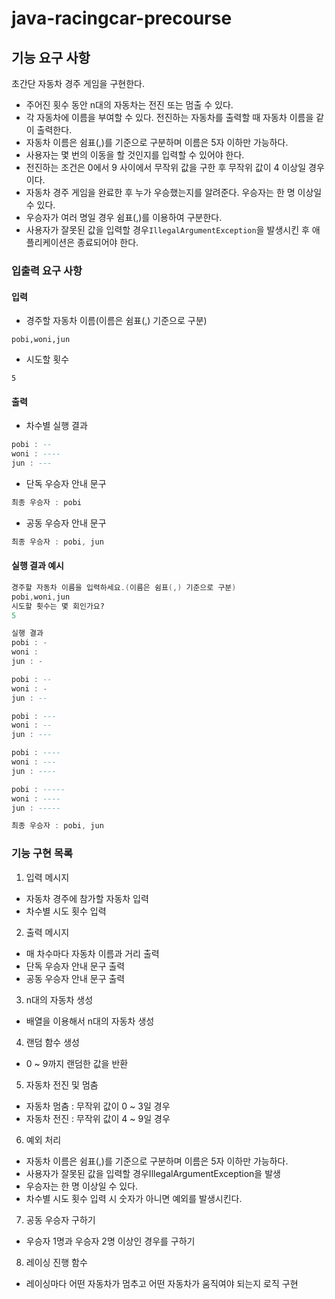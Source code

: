 # java-racingcar-precourse

## 기능 요구 사항

초간단 자동차 경주 게임을 구현한다.

- 주어진 횟수 동안 n대의 자동차는 전진 또는 멈출 수 있다.
- 각 자동차에 이름을 부여할 수 있다. 전진하는 자동차를 출력할 때 자동차 이름을 같이 출력한다.
- 자동차 이름은 쉼표(,)를 기준으로 구분하며 이름은 5자 이하만 가능하다.
- 사용자는 몇 번의 이동을 할 것인지를 입력할 수 있어야 한다.
- 전진하는 조건은 0에서 9 사이에서 무작위 값을 구한 후 무작위 값이 4 이상일 경우이다.
- 자동차 경주 게임을 완료한 후 누가 우승했는지를 알려준다. 우승자는 한 명 이상일 수 있다.
- 우승자가 여러 명일 경우 쉼표(,)를 이용하여 구분한다.
- 사용자가 잘못된 값을 입력할 경우`IllegalArgumentException`을 발생시킨 후 애플리케이션은 종료되어야 한다.

### 입출력 요구 사항

#### 입력

- 경주할 자동차 이름(이름은 쉼표(,) 기준으로 구분)

```autohotkey
pobi,woni,jun
```

- 시도할 횟수

```undefined
5
```

#### 출력

- 차수별 실행 결과

```ada
pobi : --
woni : ----
jun : ---
```

- 단독 우승자 안내 문구

```ada
최종 우승자 : pobi
```

- 공동 우승자 안내 문구

```ada
최종 우승자 : pobi, jun
```

#### 실행 결과 예시

```ada
경주할 자동차 이름을 입력하세요.(이름은 쉼표(,) 기준으로 구분)
pobi,woni,jun
시도할 횟수는 몇 회인가요?
5

실행 결과
pobi : -
woni : 
jun : -

pobi : --
woni : -
jun : --

pobi : ---
woni : --
jun : ---

pobi : ----
woni : ---
jun : ----

pobi : -----
woni : ----
jun : -----

최종 우승자 : pobi, jun
```

### 기능 구현 목록

1. 입력 메시지
- 자동차 경주에 참가할 자동차 입력
- 차수별 시도 횟수 입력

2. 출력 메시지
- 매 차수마다 자동차 이름과 거리 출력
- 단독 우승자 안내 문구 출력
- 공동 우승자 안내 문구 출력

3. n대의 자동차 생성
- 배열을 이용해서 n대의 자동차 생성

4. 랜덤 함수 생성
- 0 ~ 9까지 랜덤한 값을 반환

5. 자동차 전진 및 멈춤
- 자동차 멈춤 : 무작위 값이 0 ~ 3일 경우
- 자동차 전진 : 무작위 값이 4 ~ 9일 경우 

6. 예외 처리
- 자동차 이름은 쉼표(,)를 기준으로 구분하며 이름은 5자 이하만 가능하다.
- 사용자가 잘못된 값을 입력할 경우IllegalArgumentException을 발생
- 우승자는 한 명 이상일 수 있다.
- 차수별 시도 횟수 입력 시 숫자가 아니면 예외를 발생시킨다.

7. 공동 우승자 구하기
- 우승자 1명과 우승자 2명 이상인 경우를 구하기

8. 레이싱 진행 함수
- 레이싱마다 어떤 자동차가 멈추고 어떤 자동차가 움직여야 되는지 로직 구현